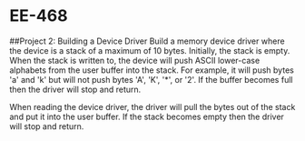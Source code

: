 EE-468
======

##Project 2: Building a Device Driver
Build a memory device driver where the device is a stack of a maximum of 10 bytes.  Initially, the stack is empty.  When the stack is written to, the device will push ASCII lower-case alphabets from the user buffer into the stack.  For example, it will push bytes 'a' and 'k' but will not push bytes 'A', 'K', '*', or '2'.  If the buffer becomes full then the driver will stop and return.

When reading the device driver, the driver will pull the bytes out of the stack and put it into the user buffer.  If the stack becomes empty then the driver will stop and return.

